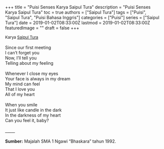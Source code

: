 +++
title = "Puisi Senses Karya Saipul Tura"
description = "Puisi Senses Karya Saipul Tura"
toc = true
authors = ["Saipul Tura"]
tags = ["Puisi", "Saipul Tura", "Puisi Bahasa Inggris"]
categories = ["Puisi"]
series = ["Saipul Tura"]
date = 2019-01-02T08:33:00Z
lastmod = 2019-01-02T08:33:00Z
featuredImage = ""
draft = false
+++

<div style="text-align: justify;">
<div style="font-size: small;">Karya <a href="/authors/saipul-tura/" target="_blank">Saipul Tura</a></div><br />
Since our first meeting<br />I can’t forget you<br />Now, I’ll tell you<br />Telling about my feeling<br /><br />Whenever I close my eyes<br />Your face is always in my dream<br />My mind can feel<br />That I love you<br />All of my heart<br /><br />When you smile<br />It just like candle in the dark<br />In the darkness of my heart<br />Can you feel it, baby?<br /><br />
_____<br /><br />
<b>Sumber:</b> Majalah SMA 1 Ngawi “Bhaskara” tahun 1992.</div>
